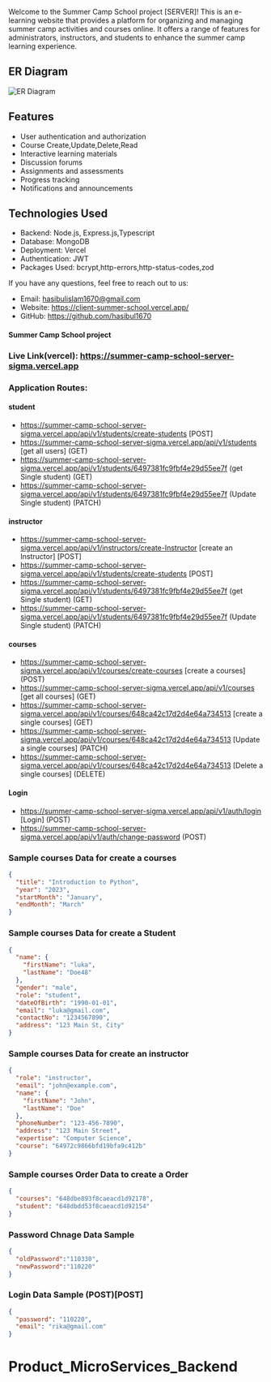 
Welcome to the Summer Camp School project [SERVER]! This is an e-learning website that provides a platform for organizing and managing summer camp activities and courses online. It offers a range of features for administrators, instructors, and students to enhance the summer camp learning experience.



## ER Diagram
<img src="https://i.ibb.co/2YWQMNS/download.png" alt="ER Diagram"></img>



## Features

- User authentication and authorization
- Course Create,Update,Delete,Read
- Interactive learning materials
- Discussion forums
- Assignments and assessments
- Progress tracking
- Notifications and announcements

## Technologies Used

- Backend: Node.js, Express.js,Typescript
- Database: MongoDB
- Deployment: Vercel
- Authentication: JWT
- Packages Used: bcrypt,http-errors,http-status-codes,zod


If you have any questions, feel free to reach out to us:

- Email: hasibulislam1670@gmail.com
- Website: https://client-summer-school.vercel.app/
- GitHub: https://github.com/hasibul1670


#### Summer Camp School project 
### Live Link(vercel): https://summer-camp-school-server-sigma.vercel.app
### Application Routes:
#### student
- https://summer-camp-school-server-sigma.vercel.app/api/v1/students/create-students [POST]
- https://summer-camp-school-server-sigma.vercel.app/api/v1/students [get all users] (GET)
- https://summer-camp-school-server-sigma.vercel.app/api/v1/students/6497381fc9fbf4e29d55ee7f (get Single student) (GET)
- https://summer-camp-school-server-sigma.vercel.app/api/v1/students/6497381fc9fbf4e29d55ee7f (Update Single student) (PATCH)

#### instructor

- https://summer-camp-school-server-sigma.vercel.app/api/v1/instructors/create-Instructor [create an Instructor]  [POST]
- https://summer-camp-school-server-sigma.vercel.app/api/v1/students/create-students [POST]
- https://summer-camp-school-server-sigma.vercel.app/api/v1/students/6497381fc9fbf4e29d55ee7f (get Single student) (GET)
- https://summer-camp-school-server-sigma.vercel.app/api/v1/students/6497381fc9fbf4e29d55ee7f (Update Single student) (PATCH)
#### courses
- https://summer-camp-school-server-sigma.vercel.app/api/v1/courses/create-courses [create a courses] (POST)
- https://summer-camp-school-server-sigma.vercel.app/api/v1/courses [get all courses] (GET)
- https://summer-camp-school-server-sigma.vercel.app/api/v1/courses/648ca42c17d2d4e64a734513 [create a single courses] (GET)
- https://summer-camp-school-server-sigma.vercel.app/api/v1/courses/648ca42c17d2d4e64a734513 [Update a single courses] (PATCH)
- https://summer-camp-school-server-sigma.vercel.app/api/v1/courses/648ca42c17d2d4e64a734513 [Delete a single courses] (DELETE)


#### Login
- https://summer-camp-school-server-sigma.vercel.app/api/v1/auth/login [Login] (POST)
- https://summer-camp-school-server-sigma.vercel.app/api/v1/auth/change-password (POST)
### Sample courses Data for create a courses

```json
{
  "title": "Introduction to Python",
  "year": "2023",
  "startMonth": "January",
  "endMonth": "March"
}
```
### Sample courses Data for create a Student

```json
{
  "name": {
    "firstName": "luka",
    "lastName": "Doe48"
  },
  "gender": "male",
  "role": "student",
  "dateOfBirth": "1990-01-01",
  "email": "luka@gmail.com",
  "contactNo": "1234567890",
  "address": "123 Main St, City"
}
```
### Sample courses Data for create an instructor

```json
{
  "role": "instructor",
  "email": "john@example.com",
  "name": {
    "firstName": "John",
    "lastName": "Doe"
  },
  "phoneNumber": "123-456-7890",
  "address": "123 Main Street",
  "expertise": "Computer Science",
  "course": "64972c9866bfd19bfa9c412b"
}
```




### Sample courses Order Data to create a Order

```json
{
  "courses": "648dbe893f8caeacd1d92178",
  "student": "648dbdd53f8caeacd1d92154"
}
```

### Password Chnage Data Sample 

```json
{
  "oldPassword":"110330",
  "newPassword":"110220"
}
```
### Login Data Sample (POST)[POST]

```json
{
  "password": "110220",
  "email": "rika@gmail.com"
}
```


# Product_MicroServices_Backend
